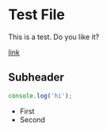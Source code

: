 # Test File

This is a test. Do you like it?

[link](http://example.com/)

## Subheader

```js
console.log('hi');
```

- First
- Second

